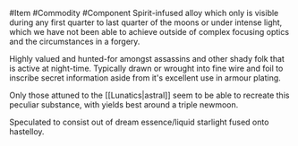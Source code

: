#Item #Commodity #Component
Spirit-infused alloy which only is visible during any first quarter to last quarter of the moons or under intense light, which we have not been able to achieve outside of complex focusing optics and the circumstances in a forgery. 

Highly valued and hunted-for amongst assassins and other shady folk that is active at night-time. 
Typically drawn or wrought into fine wire and foil to inscribe secret information aside from it's excellent use in armour plating. 

Only those attuned to the [[Lunatics|astral]] seem to be able to recreate this peculiar substance, with yields best around a triple newmoon. 

Speculated to consist out of dream essence/liquid starlight fused onto hastelloy. 